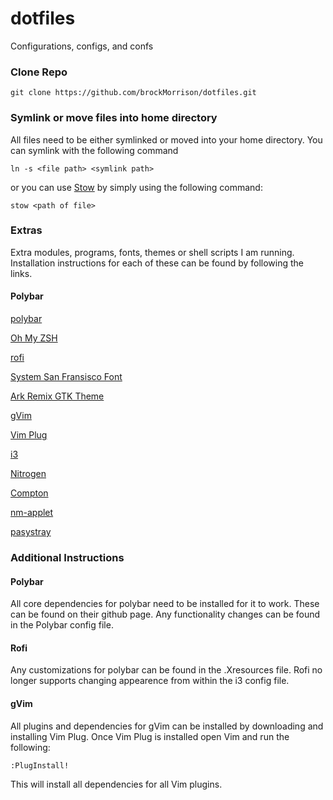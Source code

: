 # dotfiles
Configurations, configs, and confs

### Clone Repo
```
git clone https://github.com/brockMorrison/dotfiles.git
```
### Symlink or move files into home directory
All files need to be either symlinked or moved into your home directory. You can symlink with the following command
```
ln -s <file path> <symlink path>
```
or you can use [Stow](https://www.gnu.org/software/stow/manual/stow.html) by simply using the following command:
```
stow <path of file>
```
### Extras
Extra modules, programs, fonts, themes or shell scripts I am running. Installation instructions for each of these can be found by following the links.

#### Polybar
[polybar](https://github.com/jaagr/polybar)

[Oh My ZSH](https://github.com/robbyrussell/oh-my-zsh)

[rofi](https://github.com/DaveDavenport/rofi)

[System San Fransisco Font](https://github.com/supermarin/YosemiteSanFranciscoFont)

[Ark Remix GTK Theme](https://store.kde.org/p/1214931/)

[gVim](https://www.vim.org/download.php)

[Vim Plug](https://github.com/junegunn/vim-plug)

[i3](https://i3wm.org/)

[Nitrogen](https://wiki.archlinux.org/index.php/nitrogen)

[Compton](https://wiki.archlinux.org/index.php/compton)

[nm-applet](https://wiki.archlinux.org/index.php/NetworkManager)

[pasystray](https://github.com/christophgysin/pasystray)

### Additional Instructions

#### Polybar
All core dependencies for polybar need to be installed for it to work. These can be found on their github page. Any functionality changes can be found in the Polybar config file.

#### Rofi
Any customizations for polybar can be found in the .Xresources file. Rofi no longer supports changing appearence from within the i3 config file.

#### gVim
All plugins and dependencies for gVim can be installed by downloading and installing Vim Plug. Once Vim Plug is installed open Vim and run the following:
```
:PlugInstall!
```
This will install all dependencies for all Vim plugins.
